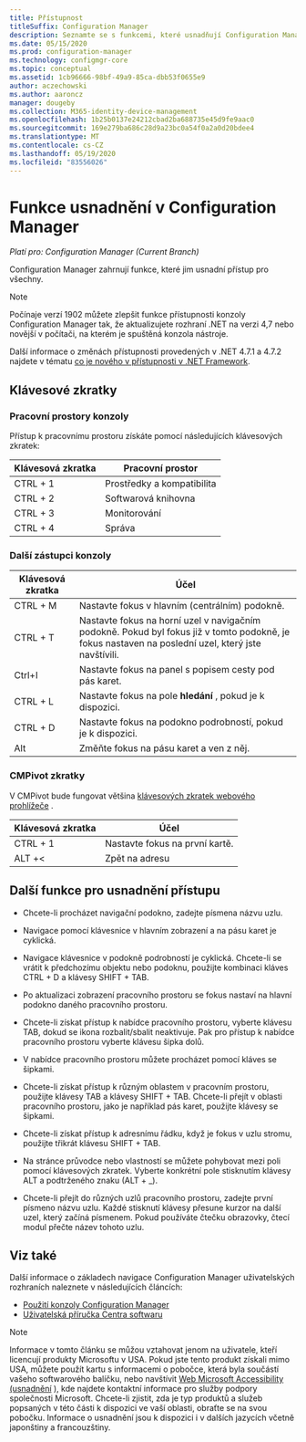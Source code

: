 ```yaml
---
title: Přístupnost
titleSuffix: Configuration Manager
description: Seznamte se s funkcemi, které usnadňují Configuration Manager přístup pro všechny.
ms.date: 05/15/2020
ms.prod: configuration-manager
ms.technology: configmgr-core
ms.topic: conceptual
ms.assetid: 1cb96666-98bf-49a9-85ca-dbb53f0655e9
author: aczechowski
ms.author: aaroncz
manager: dougeby
ms.collection: M365-identity-device-management
ms.openlocfilehash: 1b25b0137e24212cbad2ba688735e45d9fe9aac0
ms.sourcegitcommit: 169e279ba686c28d9a23bc0a54f0a2a0d20bdee4
ms.translationtype: MT
ms.contentlocale: cs-CZ
ms.lasthandoff: 05/19/2020
ms.locfileid: "83556026"
---
```

# <a name="accessibility-features-in-configuration-manager"></a>Funkce usnadnění v Configuration Manager

*Platí pro: Configuration Manager (Current Branch)*


Configuration Manager zahrnují funkce, které jim usnadní přístup pro všechny.

> [!Note]  
> Počínaje verzí 1902 můžete zlepšit funkce přístupnosti konzoly Configuration Manager tak, že aktualizujete rozhraní .NET na verzi 4,7 nebo novější v počítači, na kterém je spuštěná konzola nástroje. <!-- SCCMDocs-pr issue #3228 -->  
> 
> Další informace o změnách přístupnosti provedených v .NET 4.7.1 a 4.7.2 najdete v tématu [co je nového v přístupnosti v .NET Framework](https://docs.microsoft.com/dotnet/framework/whats-new/whats-new-in-accessibility).  



## <a name="keyboard-shortcuts"></a>Klávesové zkratky

### <a name="console-workspaces"></a>Pracovní prostory konzoly

Přístup k pracovnímu prostoru získáte pomocí následujících klávesových zkratek:  

|Klávesová zkratka| Pracovní prostor|
|--------|--------|  
|CTRL + 1| Prostředky a kompatibilita|
|CTRL + 2|  Softwarová knihovna|
|CTRL + 3|  Monitorování|
|CTRL + 4|  Správa|


### <a name="other-console-shortcuts"></a>Další zástupci konzoly

|Klávesová zkratka|  Účel|
|--------|--------|  
|CTRL + M|Nastavte fokus v hlavním (centrálním) podokně.|
|CTRL + T|Nastavte fokus na horní uzel v navigačním podokně. Pokud byl fokus již v tomto podokně, je fokus nastaven na poslední uzel, který jste navštívili.|
|Ctrl+I|Nastavte fokus na panel s popisem cesty pod pás karet.|
|CTRL + L|Nastavte fokus na pole **hledání** , pokud je k dispozici.|
|CTRL + D|Nastavte fokus na podokno podrobností, pokud je k dispozici.|
|Alt     |Změňte fokus na pásu karet a ven z něj.|

### <a name="cmpivot-shortcuts"></a><a name="bkmk_cmpshortcuts"></a>CMPivot zkratky

V CMPivot bude fungovat většina [klávesových zkratek webového prohlížeče](https://support.microsoft.com/help/17456/windows-internet-explorer-ease-of-access-options) .

|Klávesová zkratka|Účel|
|--------|--------|  
|CTRL + 1|Nastavte fokus na první kartě.|
|ALT +&lt;|Zpět na adresu|


## <a name="other-accessibility-features"></a>Další funkce pro usnadnění přístupu

- Chcete-li procházet navigační podokno, zadejte písmena názvu uzlu.

- Navigace pomocí klávesnice v hlavním zobrazení a na pásu karet je cyklická.

- Navigace klávesnice v podokně podrobností je cyklická. Chcete-li se vrátit k předchozímu objektu nebo podoknu, použijte kombinaci kláves CTRL + D a klávesy SHIFT + TAB.

- Po aktualizaci zobrazení pracovního prostoru se fokus nastaví na hlavní podokno daného pracovního prostoru.

- Chcete-li získat přístup k nabídce pracovního prostoru, vyberte klávesu TAB, dokud se ikona rozbalit/sbalit neaktivuje. Pak pro přístup k nabídce pracovního prostoru vyberte klávesu šipka dolů.  

- V nabídce pracovního prostoru můžete procházet pomocí kláves se šipkami.  

- Chcete-li získat přístup k různým oblastem v pracovním prostoru, použijte klávesy TAB a klávesy SHIFT + TAB. Chcete-li přejít v oblasti pracovního prostoru, jako je například pás karet, použijte klávesy se šipkami.  

- Chcete-li získat přístup k adresnímu řádku, když je fokus v uzlu stromu, použijte třikrát klávesu SHIFT + TAB.  

- Na stránce průvodce nebo vlastností se můžete pohybovat mezi poli pomocí klávesových zkratek. Vyberte konkrétní pole stisknutím klávesy ALT a podtrženého znaku (ALT + _).     

- Chcete-li přejít do různých uzlů pracovního prostoru, zadejte první písmeno názvu uzlu. Každé stisknutí klávesy přesune kurzor na další uzel, který začíná písmenem. Pokud používáte čtečku obrazovky, čtecí modul přečte název tohoto uzlu.



## <a name="see-also"></a>Viz také

Další informace o základech navigace Configuration Manager uživatelských rozhraních naleznete v následujících článcích:
- [Použití konzoly Configuration Manager](../servers/manage/admin-console.md)
- [Uživatelská příručka Centra softwaru](software-center.md)

> [!NOTE]  
> Informace v tomto článku se můžou vztahovat jenom na uživatele, kteří licencují produkty Microsoftu v USA. Pokud jste tento produkt získali mimo USA, můžete použít kartu s informacemi o pobočce, která byla součástí vašeho softwarového balíčku, nebo navštívit [Web Microsoft Accessibility (usnadnění](https://www.microsoft.com/accessibility/) ), kde najdete kontaktní informace pro služby podpory společnosti Microsoft. Chcete-li zjistit, zda je typ produktů a služeb popsaných v této části k dispozici ve vaší oblasti, obraťte se na svou pobočku. Informace o usnadnění jsou k dispozici i v dalších jazycích včetně japonštiny a francouzštiny.  

